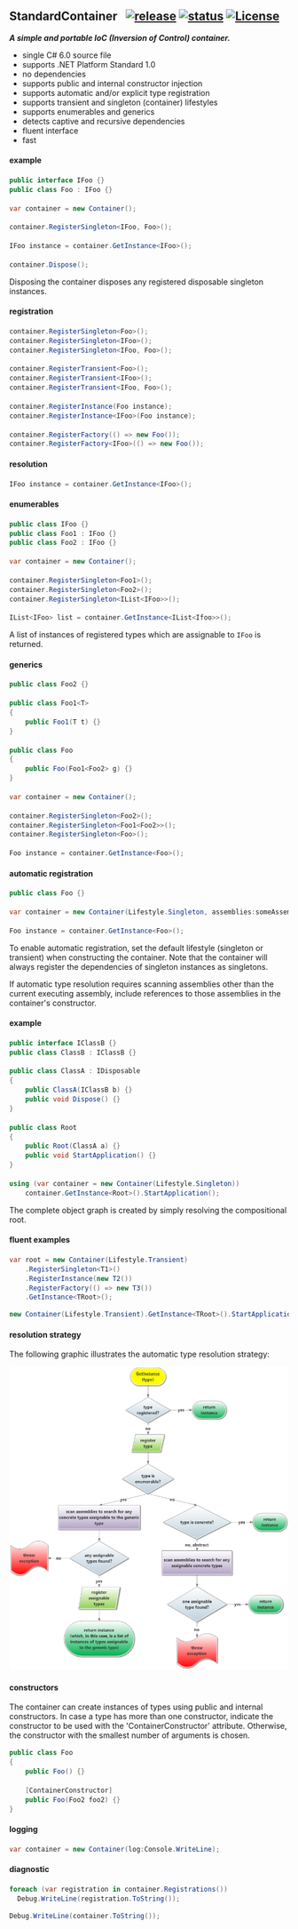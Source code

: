 
## StandardContainer&nbsp;&nbsp; [![release](https://img.shields.io/github/release/dshe/StandardContainer.svg)](https://github.com/dshe/StandardContainer/releases) [![status](https://ci.appveyor.com/api/projects/status/uuft89jhlm0xw22q/branch/master?svg=true)](https://ci.appveyor.com/project/dshe/standardcontainer/branch/master) [![License](https://img.shields.io/badge/license-Apache%202.0-7755BB.svg)](https://opensource.org/licenses/Apache-2.0)

***A simple and portable IoC (Inversion of Control) container.***
- single C# 6.0 source file
- supports .NET Platform Standard 1.0
- no dependencies
- supports public and internal constructor injection
- supports automatic and/or explicit type registration
- supports transient and singleton (container) lifestyles
- supports enumerables and generics
- detects captive and recursive dependencies
- fluent interface
- fast

#### example
```csharp
public interface IFoo {}
public class Foo : IFoo {}

var container = new Container();

container.RegisterSingleton<IFoo, Foo>();

IFoo instance = container.GetInstance<IFoo>();

container.Dispose();
```
Disposing the container disposes any registered disposable singleton instances.

#### registration
```csharp
container.RegisterSingleton<Foo>();
container.RegisterSingleton<IFoo>();
container.RegisterSingleton<IFoo, Foo>();

container.RegisterTransient<Foo>();
container.RegisterTransient<IFoo>();
container.RegisterTransient<IFoo, Foo>();

container.RegisterInstance(Foo instance);
container.RegisterInstance<IFoo>(Foo instance);

container.RegisterFactory(() => new Foo());
container.RegisterFactory<IFoo>(() => new Foo());
```
#### resolution
```csharp
IFoo instance = container.GetInstance<IFoo>();
```
#### enumerables
```csharp
public class IFoo {}
public class Foo1 : IFoo {}
public class Foo2 : IFoo {}

var container = new Container();

container.RegisterSingleton<Foo1>();
container.RegisterSingleton<Foo2>();
container.RegisterSingleton<IList<IFoo>>();

IList<IFoo> list = container.GetInstance<IList<Ifoo>>();
```
A list of instances of registered types which are assignable to `IFoo` is returned.
#### generics
```csharp
public class Foo2 {}

public class Foo1<T>
{
    public Foo1(T t) {}
}

public class Foo
{
    public Foo(Foo1<Foo2> g) {}
}

var container = new Container();

container.RegisterSingleton<Foo2>();
container.RegisterSingleton<Foo1<Foo2>>();
container.RegisterSingleton<Foo>();

Foo instance = container.GetInstance<Foo>();
```
#### automatic registration
```csharp
public class Foo {}

var container = new Container(Lifestyle.Singleton, assemblies:someAssembly);

Foo instance = container.GetInstance<Foo>();
```
To enable automatic registration, set the default lifestyle (singleton or transient) when constructing the container. Note that the container will always register the dependencies of singleton instances as singletons.

If automatic type resolution requires scanning assemblies other than the current executing assembly, include references to those assemblies in the container's constructor.

#### example
```csharp
public interface IClassB {}
public class ClassB : IClassB {}

public class ClassA : IDisposable
{
    public ClassA(IClassB b) {}
    public void Dispose() {}
}

public class Root
{
    public Root(ClassA a) {}
    public void StartApplication() {}
}

using (var container = new Container(Lifestyle.Singleton))
    container.GetInstance<Root>().StartApplication();
```
The complete object graph is created by simply resolving the compositional root. 
#### fluent examples
```csharp
var root = new Container(Lifestyle.Transient)
    .RegisterSingleton<T1>()
    .RegisterInstance(new T2())
    .RegisterFactory(() => new T3())
    .GetInstance<TRoot>();
```
```csharp
new Container(Lifestyle.Transient).GetInstance<TRoot>().StartApplication();
```
#### resolution strategy
The following graphic illustrates the automatic type resolution strategy:

![Image of Resolution Strategy](https://github.com/dshe/InternalContainer/blob/master/TypeResolutionFlowChart.png)


#### constructors
The container can create instances of types using public and internal constructors. In case a type has more than one constructor, indicate the constructor to be used with the 'ContainerConstructor' attribute. Otherwise, the constructor with the smallest number of arguments is chosen.
```csharp
public class Foo
{
    public Foo() {}

    [ContainerConstructor]    
    public Foo(Foo2 foo2) {}
}
```
#### logging
```csharp
var container = new Container(log:Console.WriteLine);
```
#### diagnostic
```csharp
foreach (var registration in container.Registrations())
  Debug.WriteLine(registration.ToString());
```
```csharp
Debug.WriteLine(container.ToString());
```

